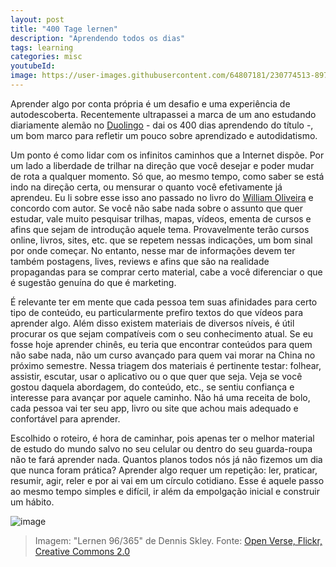 ```yaml
---
layout: post
title: "400 Tage lernen"
description: "Aprendendo todos os dias"
tags: learning
categories: misc
youtubeId:
image: https://user-images.githubusercontent.com/64807181/230774513-897eed58-80cb-4ba3-a883-6b3b04a7bf20.png
---
```


Aprender algo por conta própria é um desafio e uma experiência de autodescoberta. Recentemente ultrapassei a marca de um ano estudando diariamente alemão no [Duolingo](https://www.duolingo.com/) - dai os 400 dias aprendendo do título -, um bom marco para refletir um pouco sobre aprendizado e autodidatismo.

Um ponto é como lidar com os infinitos caminhos que a Internet dispõe. Por um lado a liberdade de trilhar na direção que você desejar e poder mudar de rota a qualquer momento. Só que, ao mesmo tempo, como saber se está indo na direção certa, ou mensurar o quanto você efetivamente já aprendeu. Eu li sobre esse isso ano passado no livro do [William Oliveira](https://www.casadocodigo.com.br/products/livro-navegando-universo) e concordo com autor. Se você não sabe nada sobre o assunto que quer estudar, vale muito pesquisar trilhas, mapas, vídeos, ementa de cursos e afins que sejam de introdução aquele tema. Provavelmente terão cursos online, livros, sites, etc. que se repetem nessas indicações, um bom sinal por onde começar. No entanto, nesse mar de informações devem ter também postagens, lives, reviews e afins que são na realidade propagandas para se comprar certo material, cabe a você diferenciar o que é sugestão genuína do que é marketing.

É relevante ter em mente que cada pessoa tem suas afinidades para certo tipo de conteúdo, eu particularmente prefiro textos do que vídeos para aprender algo. Além disso existem materiais de diversos níveis, é útil procurar os que sejam compatíveis com o seu conhecimento atual. Se eu fosse hoje aprender chinês, eu teria que encontrar conteúdos para quem não sabe nada, não um curso avançado para quem vai morar na China no próximo semestre. Nessa triagem dos materiais é pertinente testar: folhear, assistir, escutar, usar o aplicativo ou o que quer que seja. Veja se você gostou daquela abordagem, do conteúdo, etc., se sentiu confiança e interesse para avançar por aquele caminho. Não há uma receita de bolo, cada pessoa vai ter seu app, livro ou site que achou mais adequado e confortável para aprender.

Escolhido o roteiro, é hora de caminhar, pois apenas ter o melhor material de estudo do mundo salvo no seu celular ou dentro do seu guarda-roupa não te fará aprender nada. Quantos planos todos nós já não fizemos um dia que nunca foram prática? Aprender algo requer um repetição: ler, praticar, resumir, agir, reler e por ai vai em um círculo cotidiano. Esse é aquele passo ao mesmo tempo simples e difícil, ir além da empolgação inicial e construir um hábito.

![image](https://user-images.githubusercontent.com/64807181/230774513-897eed58-80cb-4ba3-a883-6b3b04a7bf20.png)
>Imagem:  "Lernen 96/365" de Dennis Skley. Fonte: [Open Verse, Flickr, Creative Commons 2.0](https://openverse.org/image/60431b41-ed3d-42e8-86a6-a202de958d78)
